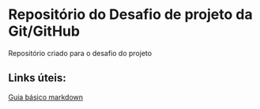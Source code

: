 # Repositório do Desafio de projeto da Git/GitHub
Repositório criado para o desafio do projeto

## Links úteis:
[Guia básico markdown](https://docs.pipz.com/central-de-ajuda/learning-center/guia-basico-de-markdown#open)
